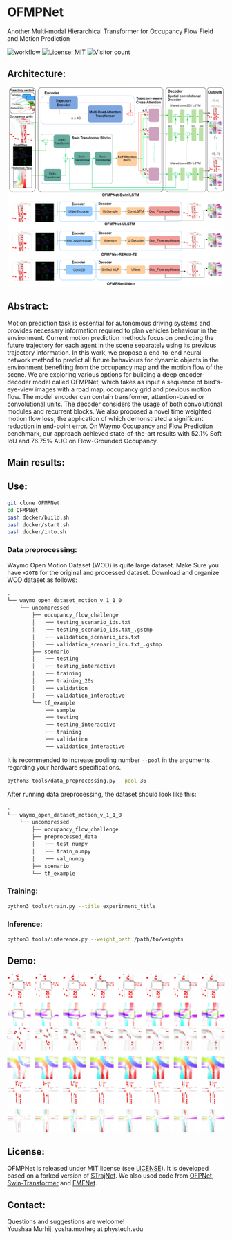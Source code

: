 # OFMPNet
Another Multi-modal Hierarchical Transformer for Occupancy Flow Field and Motion Prediction
 
![workflow](https://github.com/YoushaaMurhij/OFMPNet/actions/workflows/main.yml/badge.svg) [![License: MIT](https://img.shields.io/badge/License-MIT-blue.svg)](https://opensource.org/licenses/MIT) ![Visitor count](https://shields-io-visitor-counter.herokuapp.com/badge?page=YoushaaMurhij/OFMPNet)

## Architecture:
![pipeline](./assets/OFMPNet-pipe.png)

## Abstract:
Motion prediction task is essential for autonomous driving systems and provides necessary information required to plan vehicles behaviour in the environment. 
Current motion prediction methods focus on predicting the future trajectory for each agent in the scene separately using its previous trajectory information.
In this work, we propose a end-to-end neural network method to predict all future behaviours for dynamic objects in the environment benefiting from the occupancy map and the motion flow of the scene. 
We are exploring various options for building a deep encoder-decoder model called OFMPNet, which takes as input a sequence of bird's-eye-view images with a road map, occupancy grid and previous motion flow. 
The model encoder can contain transformer, attention-based or convolutional units. The decoder considers the usage of both convolutional modules and recurrent blocks.
We also proposed a novel time weighted motion flow loss, the application of which demonstrated a significant reduction in end-point error.
On Waymo Occupancy and Flow Prediction benchmark, our approach achieved state-of-the-art results with 52.1\% Soft IoU and 76.75\% AUC on Flow-Grounded Occupancy.

## Main results:

## Use:
```bash
git clone OFMPNet
cd OFMPNet
bash docker/build.sh
bash docker/start.sh
bash docker/into.sh
```
### Data preprocessing:
Waymo Open Motion Dataset (WOD) is quite large dataset. Make Sure you have `+20TB` for the original and processed dataset.
Download and organize WOD dataset as follows:
```bash
.
└── waymo_open_dataset_motion_v_1_1_0
    └── uncompressed
        ├── occupancy_flow_challenge
        │   ├── testing_scenario_ids.txt
        │   ├── testing_scenario_ids.txt_.gstmp
        │   ├── validation_scenario_ids.txt
        │   └── validation_scenario_ids.txt_.gstmp
        ├── scenario
        │   ├── testing
        │   ├── testing_interactive
        │   ├── training
        │   ├── training_20s
        │   ├── validation
        │   └── validation_interactive
        └── tf_example
            ├── sample
            ├── testing
            ├── testing_interactive
            ├── training
            ├── validation
            └── validation_interactive
```
It is recommended to increase pooling number `--pool` in the arguments regarding your hardware specifications. 
```bash
python3 tools/data_preprocessing.py --pool 36
```
After running data preprocessing, the dataset should look like this:
```bash
.
└── waymo_open_dataset_motion_v_1_1_0
    └── uncompressed
        ├── occupancy_flow_challenge
        ├── preprocessed_data
        │   ├── test_numpy
        │   ├── train_numpy
        │   └── val_numpy
        ├── scenario
        └── tf_example

```
### Training:
```bash
python3 tools/train.py --title experinment_title 
```
### Inference:
```bash
python3 tools/inference.py --weight_path /path/to/weights
```

## Demo:
![M-Cross](./assets/sds_10.png)
![T-Cross](./assets/sds_0.png)
![Cross](./assets/sds_1.png)
## License:
OFMPNet is released under MIT license (see [LICENSE](./LICENSE)). It is developed based on a forked version of [STrajNet](https://github.com/georgeliu233/STrajNet). We also used code from [OFPNet](https://github.com/YoushaaMurhij/OFPNet), [Swin-Transformer](https://github.com/microsoft/Swin-Transformer) and [FMFNet](https://github.com/YoushaaMurhij/FMFNet).

## Contact:
Questions and suggestions are welcome! </br>
Youshaa Murhij: yosha.morheg at phystech.edu
